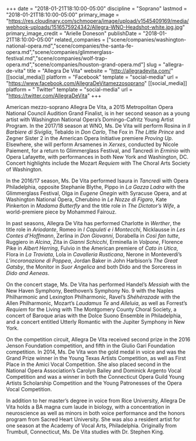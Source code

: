 +++
date = "2018-01-21T18:10:00-05:00"
discipline = "Soprano"
lastmod = "2018-01-21T18:10:00-05:00"
primary_image = "https://res.cloudinary.com/schmopera/image/upload/v1545409169/media/webhook-uploads/1516575924342/Allegra-WNO-Headshot-white.jpg.jpg"
primary_image_credit = "Arielle Doneson"
publishDate = "2018-01-21T18:10:00-05:00"
related_companies = ["scene/companies/washington-national-opera.md","scene/companies/the-santa-fe-opera.md","scene/companies/glimmerglass-festival.md","scene/companies/wolf-trap-opera.md","scene/companies/houston-grand-opera.md"]
slug = "allegra-de-vita"
title = "Allegra De Vita"
website = "http://allegradevita.com/"
[[social_media]]
platform = "Facebook"
template = "social-media"
url = "https://www.facebook.com/AllegraDeVitamezzosoprano"
[[social_media]]
platform = " Twitter"
template = "social-media"
url = "https://twitter.com/AllegraDeVita"
+++

American mezzo-soprano Allegra De Vita, a 2015 Metropolitan Opera National Council Audition Grand Finalist, is in her second season as a young artist with Washington National Opera’s Domingo-Cafritz Young Artist Program. In the 2017/18 season at WNO, Ms. De Vita will perform Rosina in *Il Barbiere di Siviglia*, Tebaldo in *Don Carlo*, The Fox in *The Little Prince* and Zegner Sister 2 in the American Opera Initiative premiere *Proving Up*. Elsewhere, she will perform Arsamenes in *Xerxes*, conducted by Nicole Paiement, for a return to Glimmerglass Festival, and Tancredi in *Erminio* with Opera Lafayette, with performances in both New York and Washington, DC. Concert highlights include the Mozart *Requiem* with The Choral Arts Society of Washington. 

In the 2016/17 season, Ms. De Vita performed Isaura in *Tancredi* with Opera Philadelphia, opposite Stephanie Blythe, Pippo in *La Gazza Ladra* with the Glimmerglass Festival, Olga in *Eugene Onegin* with Syracuse Opera, and at Washington National Opera, Cherubino in *Le Nozze di Figaro*, Kate Pinkerton in *Madama Butterfly* and the title role in *The Dictator’s Wife*, a world-premiere piece by Mohammed Fairouz. 

In past seasons, Allegra De Vita has performed Charlotte in *Werther*, the title role in *Ariodante*, Romeo in *I Capuleti e i Montecchi*, Nicklausse in *Les Contes d’Hoffmann*, Zerlina in *Don Giovanni*, Dorabella in *Così fan tutte*, Ruggiero in *Alcina*, Zita in *Gianni Schicchi*, Erminella in *Volpone*, Florence Pike in *Albert Herring*, Fulvio in the American premiere of *Cato in Utica*, Flora in *La Traviata*, Lola in *Cavalleria Rusticana*, Nerone in Monteverdi’s *L’incoronazione di Poppea*, Jordan Baker in John Harbison’s *The Great Gatsby*, the Monitor in *Suor Angelica* and both Dido and the Sorceress in *Dido and Aeneas*. 

On the concert stage, Ms. De Vita has performed Handel’s *Messiah* with the New Haven Symphony, Beethoven’s Symphony No. 9 with the Naples Philharmonic and Lexington Philharmonic, Ravel’s *Shéhérazade* with the Allen Philharmonic, Mozart’s *Laudamus Te* and *Alleluia*, as well as Forrest’s *Requiem* for the Living with The Montgomery County Choral Society, a concert of Baroque arias with the Dolce Suono Ensemble in Philadelphia, and a concert entitled Utterly Romantic with the Jupiter Symphony in New York. 

On the competition circuit, Allegra De Vita received second prize in the 2016 Jenson Foundation competition, and fifth in the Giulio Gari Foundation competition. In 2014, Ms. De Vita won the gold medal in voice and was the Grand Prize winner in the Young Texas Artists Competition, as well as First Place in the Amici Vocal Competition. She also placed second in the National Opera Association’s Carolyn Bailey and Dominick Argento Vocal Competition and was a winner in both the Connecticut Opera Guild Young Artists Scholarship Competition and the Young Patronesses of the Opera Vocal Competition. 

In addition to her master’s degree in voice from Rice University, Allegra De Vita holds a BA magna cum laude in biology, with a concentration in neuroscience as well as minors in both voice performance and the honors program from Sacred Heart University. She was also a resident artist for one season at the Academy of Vocal Arts, Philadelphia. Originally from Trumbull, Connecticut, Ms. De Vita studies with Dr. Stephen King.
